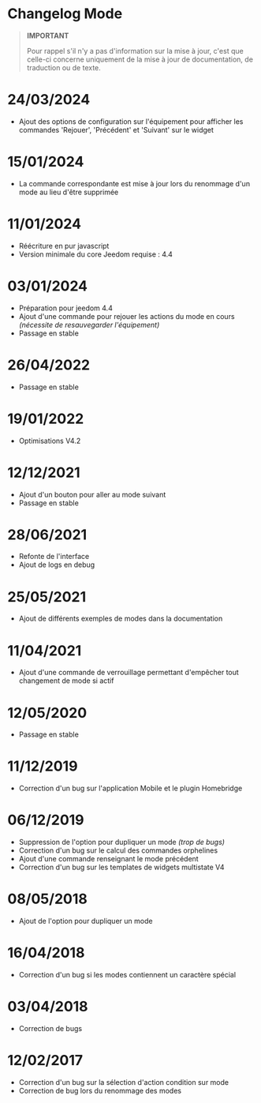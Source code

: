 # Changelog Mode

>**IMPORTANT**
>
>Pour rappel s'il n'y a pas d'information sur la mise à jour, c'est que celle-ci concerne uniquement de la mise à jour de documentation, de traduction ou de texte.

# 24/03/2024

- Ajout des options de configuration sur l'équipement pour afficher les commandes 'Rejouer', 'Précédent' et 'Suivant' sur le widget

# 15/01/2024

- La commande correspondante est mise à jour lors du renommage d'un mode au lieu d'être supprimée

# 11/01/2024

- Réécriture en pur javascript
- Version minimale du core Jeedom requise : 4.4

# 03/01/2024

- Préparation pour jeedom 4.4
- Ajout d'une commande pour rejouer les actions du mode en cours *(nécessite de resauvegarder l'équipement)*
- Passage en stable

# 26/04/2022

- Passage en stable

# 19/01/2022

- Optimisations V4.2

# 12/12/2021

- Ajout d'un bouton pour aller au mode suivant
- Passage en stable

# 28/06/2021

- Refonte de l'interface
- Ajout de logs en debug

# 25/05/2021

- Ajout de différents exemples de modes dans la documentation

# 11/04/2021

- Ajout d'une commande de verrouillage permettant d'empêcher tout changement de mode si actif

# 12/05/2020

- Passage en stable

# 11/12/2019

- Correction d'un bug sur l'application Mobile et le plugin Homebridge

# 06/12/2019

- Suppression de l'option pour dupliquer un mode *(trop de bugs)*
- Correction d'un bug sur le calcul des commandes orphelines
- Ajout d'une commande renseignant le mode précédent
- Correction d'un bug sur les templates de widgets multistate V4

# 08/05/2018

- Ajout de l'option pour dupliquer un mode

# 16/04/2018

- Correction d'un bug si les modes contiennent un caractère spécial

# 03/04/2018

- Correction de bugs

# 12/02/2017

- Correction d'un bug sur la sélection d'action condition sur mode
- Correction de bug lors du renommage des modes
